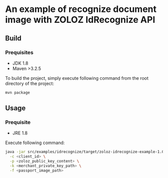 # An example of recognize document image with ZOLOZ IdRecognize API

## Build
### Prequisites
- JDK 1.8
- Maven >3.2.5

To build the project, simply execute following command from the root directory of the project:
```sh
mvn package
```

## Usage
### Prequisite
- JRE 1.8

Execute following command:

```sh
java -jar src/examples/idrecognize/target/zoloz-idrecognize-example-1.0-SNAPSHOT.jar \
  -c <client_id> \
  -p <zoloz_public_key_content> \
  -k <merchant_private_key_path> \
  -f <passport_image_path>
```
